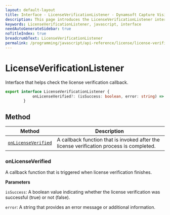 ```yaml
---
layout: default-layout
title: Interface - LicenseVerificationListener - Dynamsoft Capture Vision JavaScript Edition API
description: This page introduces the LicenseVerificationListener interface of Dynamsoft Capture Vision JavaScript Edition.
keywords: LicenseVerificationListener, javascript, interface
needAutoGenerateSidebar: true
noTitleIndex: true
breadcrumbText: LicenseVerificationListener
permalink: /programming/javascript/api-reference/license/license-verification-listener.html
---
```


# LicenseVerificationListener

Interface that helps check the license verification callback.

```ts
export interface LicenseVerificationListener {
            onLicenseVerified?: (isSuccess: boolean, error: string) => void;
        }
```

## Method

| Method                                 | Description                                          |
| ----------------------------------------- | --------------------------------------------- |
| [`onLicenseVerified`](#onlicenseverified) | A callback function that is invoked after the license verification process is completed. |

### onLicenseVerified

A callback function that is triggered when license verification finishes.

**Parameters**

`isSuccess`: A boolean value indicating whether the license verification was successful (true) or not (false).

`error`: A string that provides an error message or additional information.